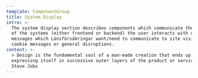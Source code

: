 ```yaml
---
template: ComponentGroup
title: System Display
intro: >-
  The system display section describes components which communicate the status
  of the systems (either frontend or backend) the user interacts with or general
  messages which Länsförsäkringar want/need to communicate to site visitors like
  cookie messages or general disruptions.
content: >-
  > Design is the fundamental soul of a man-made creation that ends up
  expressing itself in successive outer layers of the product or service. -
  Steve Jobs
---
```


